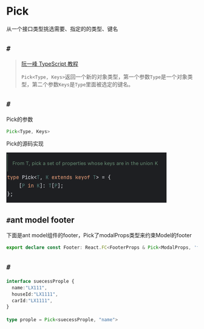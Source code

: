 # Pick

从一个接口类型挑选需要、指定的的类型、键名



## `#`

>[阮一峰 TypeScript 教程](https://typescript.p6p.net/typescript-tutorial/utility.html#pick-type-keys)
>
>`Pick<Type, Keys>`返回一个新的对象类型，第一个参数`Type`是一个对象类型，第二个参数`Keys`是`Type`里面被选定的键名。



## `#`

Pick的参数

```ts
Pick<Type, Keys>
```

Pick的源码实现

![image-20240625191952345](https://raw.githubusercontent.com/levi33Y/Pictures/main/image-20240625191952345.png)



## `#`ant model footer

下面是ant model组件的footer，Pick了modalProps类型来约束Model的footer

```ts
export declare const Footer: React.FC<FooterProps & Pick<ModalProps, 'footer' | 'okText' | 'okType' | 'cancelText' | 'confirmLoading' | 'okButtonProps' | 'cancelButtonProps'>>;
```



## `#`

~~~ts
interface suecessProple {
  name:"LX111",
  houseId:"LX1111",
  carId:"LX1111",
}

type prople = Pick<suecessProple, "name">
~~~

